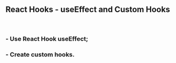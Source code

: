 ## React Hooks - useEffect and Custom Hooks

<br />

### - Use React Hook useEffect;

### - Create custom hooks.
